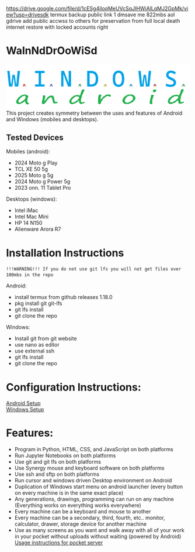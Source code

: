 https://drive.google.com/file/d/1cESg4jloqMeUVcSqJIHWiAlLqMJ2GpMk/view?usp=drivesdk
termux backup public link 1 dmsave me 822mbs aol gdrive add public accwss to others for preservation from full local death internet restore with locked accounts right 



# WaInNdDrOoWiSd

![readme logo](README_assets/headerimg.png)
<br>
This project creates symmetry between the uses and features of Android and Windows (mobiles and desktops).



## Tested Devices
Mobiles (android):  
* 2024 Moto g Play  
* TCL XE 50 5g  
* 2025 Moto g 5g  
* 2024 Moto g Power 5g
* 2023 onn. 11 Tablet Pro

Desktops (windows):  
* Intel iMac
* Intel Mac Mini  
* HP 14 N150
* Alienware Arora R7



# Installation Instructions  
```
!!!WARNING!!! If you do not use git lfs you will not get files over 100mbs in the repo
```

Android:  
* install termux from github releases 1.18.0
* pkg install git git-lfs
* git lfs install
* git clone the repo

Windows:
* Install git from git website
* use nano as editor
* use external ssh
* git lfs install
* git clone the repo



# Configuration Instructions:  
[Android Setup](Android/README.md)  
[Windows Setup](Windows/README.md)



# Features:  
* Program in Python, HTML, CSS, and JavaScript on both platforms
* Run Jupyter Notebooks on both platforms
* Use git and git lfs on both platforms
* Use Synergy mouse and keyboard software on both platforms
* Use ssh and sftp on both platforms
* Run cursor and windows driven Desktop environment on Android
* Duplication of Windows start menu on android launcher (every button on every machine is in the same exact place)
* Any generations, drawings, programming can run on any machine (Everything works on everything works everywhere)
* Every machine can be a keyboard and mouse to another
* Every machine can be a secondary, third, fourth, etc.. monitor, calculator, drawer, storage device for another machine
* Use as many screens as you want and walk away with all of your work in your pocket without uploads without waiting (powered by Android) [Usage instructions for pocket server](pocket_server.md)
